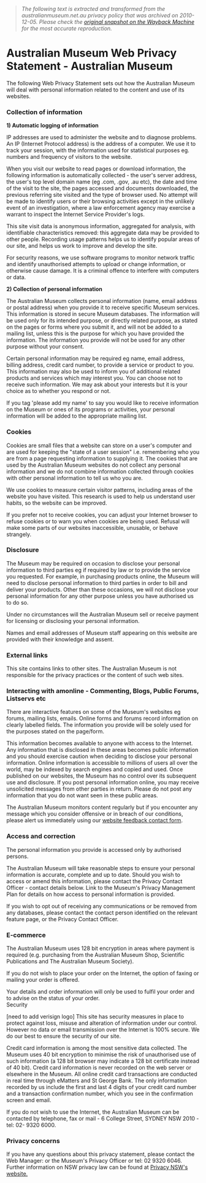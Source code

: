 > *The following text is extracted and transformed from the australianmuseum.net.au privacy policy that was archived on 2010-12-05. Please check the [original snapshot on the Wayback Machine](https://web.archive.org/web/20101205191535id_/http%3A//australianmuseum.net.au/privacy) for the most accurate reproduction.*

# Australian Museum Web Privacy Statement - Australian Museum

The following Web Privacy Statement sets out how the Australian Museum will deal with personal information related to the content and use of its websites.

### Collection of information

**1) Automatic logging of information**

IP addresses are used to administer the website and to diagnose problems. An IP (Internet Protocol address) is the address of a computer. We use it to track your session, with the information used for statistical purposes eg. numbers and frequency of visitors to the website.

When you visit our website to read pages or download information, the following information is automatically collected - the user's server address, the user's top level domain name (eg .com, .gov, .au etc), the date and time of the visit to the site, the pages accessed and documents downloaded, the previous referring site visited and the type of browser used. No attempt will be made to identify users or their browsing activities except in the unlikely event of an investigation, where a law enforcement agency may exercise a warrant to inspect the Internet Service Provider's logs.

This site visit data is anonymous information, aggregated for analysis, with identifiable characteristics removed: this aggregate data may be provided to other people. Recording usage patterns helps us to identify popular areas of our site, and helps us work to improve and develop the site.

For security reasons, we use software programs to monitor network traffic and identify unauthorised attempts to upload or change information, or otherwise cause damage. It is a criminal offence to interfere with computers or data.

**2) Collection of personal information**

The Australian Museum collects personal information (name, email address or postal address) when you provide it to receive specific Museum services. This information is stored in secure Museum databases. The information will be used only for its intended purpose, or directly related purpose, as stated on the pages or forms where you submit it, and will not be added to a mailing list, unless this is the purpose for which you have provided the information. The information you provide will not be used for any other purpose without your consent.

Certain personal information may be required eg name, email address, billing address, credit card number, to provide a service or product to you. This information may also be used to inform you of additional related products and services which may interest you. You can choose not to receive such information. We may ask about your interests but it is your choice as to whether you respond or not.

If you tag 'please add my name' to say you would like to receive information on the Museum or ones of its programs or activities, your personal information will be added to the appropriate mailing list.

### Cookies

Cookies are small files that a website can store on a user's computer and are used for keeping the "state of a user session" i.e. remembering who you are from a page requesting information to supplying it. The cookies that are used by the Australian Museum websites do not collect any personal information and we do not combine information collected through cookies with other personal information to tell us who you are.

We use cookies to measure certain visitor patterns, including areas of the website you have visited. This research is used to help us understand user habits, so the website can be improved.

If you prefer not to receive cookies, you can adjust your Internet browser to refuse cookies or to warn you when cookies are being used. Refusal will make some parts of our websites inaccessible, unusable, or behave strangely.

### Disclosure

The Museum may be required on occasion to disclose your personal information to third parties eg if required by law or to provide the service you requested. For example, in purchasing products online, the Museum will need to disclose personal information to third parties in order to bill and deliver your products. Other than these occasions, we will not disclose your personal information for any other purpose unless you have authorised us to do so.

Under no circumstances will the Australian Museum sell or receive payment for licensing or disclosing your personal information.

Names and email addresses of Museum staff appearing on this website are provided with their knowledge and assent.

### External links

This site contains links to other sites. The Australian Museum is not responsible for the privacy practices or the content of such web sites.

### Interacting with amonline - Commenting, Blogs, Public Forums, Listservs etc

There are interactive features on some of the Museum's websites eg forums, mailing lists, emails. Online forms and forums record information on clearly labelled fields. The information you provide will be solely used for the purposes stated on the page/form.

This information becomes available to anyone with access to the Internet. Any information that is disclosed in these areas becomes public information and you should exercise caution when deciding to disclose your personal information. Online information is accessible to millions of users all over the world, may be indexed by search engines and copied and used. Once published on our websites, the Museum has no control over its subsequent use and disclosure. If you post personal information online, you may receive unsolicited messages from other parties in return. Please do not post any information that you do not want seen in these public areas.

The Australian Museum monitors content regularly but if you encounter any message which you consider offensive or in breach of our conditions, please alert us immediately using our [website feedback contact form](http://www.ausmuseum.syduat.rroom.net/Contact/Website).

### Access and correction

The personal information you provide is accessed only by authorised persons.

The Australian Museum will take reasonable steps to ensure your personal information is accurate, complete and up to date. Should you wish to access or amend this information, please contact the Privacy Contact Officer - contact details below. Link to the Museum's Privacy Management Plan for details on how access to personal information is provided.

If you wish to opt out of receiving any communications or be removed from any databases, please contact the contact person identified on the relevant feature page, or the Privacy Contact Officer.

### E-commerce

The Australian Museum uses 128 bit encryption in areas where payment is required (e.g. purchasing from the Australian Museum Shop, Scientific Publications and The Australian Museum Society).

If you do not wish to place your order on the Internet, the option of faxing or mailing your order is offered.

Your details and order information will only be used to fulfil your order and to advise on the status of your order.  
Security

[need to add verisign logo] This site has security measures in place to protect against loss, misuse and alteration of information under our control. However no data or email transmission over the Internet is 100% secure. We do our best to ensure the security of our site.

Credit card information is among the most sensitive data collected. The Museum uses 40 bit encryption to minimise the risk of unauthorised use of such information (a 128 bit browser may indicate a 128 bit certificate instead of 40 bit). Credit card information is never recorded on the web server or elsewhere in the Museum. All online credit card transactions are conducted in real time through eMatters and St George Bank. The only information recorded by us include the first and last 4 digits of your credit card number and a transaction confirmation number, which you see in the confirmation screen and email.

If you do not wish to use the Internet, the Australian Museum can be contacted by telephone, fax or mail - 6 College Street, SYDNEY NSW 2010 - tel: 02- 9320 6000.

### Privacy concerns

If you have any questions about this privacy statement, please contact the Web Manager: or the Museum's Privacy Officer or tel: 02 9320 6046. Further information on NSW privacy law can be found at [Privacy NSW's website.](http://www.lawlink.nsw.gov.au/privacynsw)
